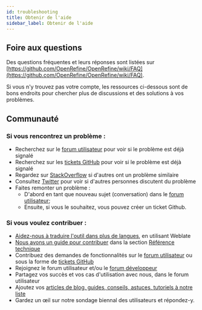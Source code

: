 ```yaml
---
id: troubleshooting
title: Obtenir de l'aide
sidebar_label: Obtenir de l'aide
---
```


## Foire aux questions

Des questions fréquentes et leurs réponses sont listées sur [https://github.com/OpenRefine/OpenRefine/wiki/FAQ](https://github.com/OpenRefine/OpenRefine/wiki/FAQ).

Si vous n'y trouvez pas votre compte, les ressources ci-dessous sont de bons endroits pour chercher plus de discussions et des solutions à vos problèmes.

## Communauté

### Si vous rencontrez un problème :
*   Recherchez sur le [forum utilisateur](https://groups.google.com/g/openrefine) pour voir si le problème est déjà signalé
*   Recherchez sur les [tickets GitHub](https://github.com/OpenRefine/OpenRefine/issues) pour voir si le problème est déjà signalé
*   Regardez sur [StackOverflow](https://stackoverflow.com/questions/tagged/openrefine) si d'autres ont un problème similaire
*   Consultez [Twitter](https://twitter.com/search?f=tweets&vertical=default&q=OpenRefine%20OR%20%22Open%20Refine%22%20OR%20%23OpenRefine&src=typd) pour voir si d'autres personnes discutent du problème
*   Faites remonter un problème :
    *   D'abord en tant que nouveau sujet (conversation) dans le [forum utilisateur](https://groups.google.com/g/openrefine);
    *   Ensuite, si vous le souhaitez, vous pouvez créer un ticket Github.

### Si vous voulez contribuer :
*   [Aidez-nous à traduire l'outil dans plus de langues](https://docs.openrefine.org/technical-reference/translating), en utilisant Weblate
*   [Nous avons un guide pour contribuer](technical-reference/contributing) dans la section [Référence technique](technical-reference/technical-reference-index)
*   Contribuez des demandes de fonctionnalités sur le [forum utilisateur](https://groups.google.com/g/openrefine) ou sous la forme de [tickets GitHub](https://github.com/OpenRefine/OpenRefine/issues/new/choose)
*   Rejoignez le forum utilisateur et/ou le [forum développeur](https://groups.google.com/g/openrefine-dev)
*   Partagez vos succès et vos cas d'utilisation avec nous, dans le forum utilisateur
*   Ajoutez vos [articles de blog, guides, conseils, astuces, tutoriels à notre liste](https://github.com/OpenRefine/OpenRefine/wiki/External-Resources)
*   Gardez un œil sur notre sondage biennal des utilisateurs et répondez-y.
